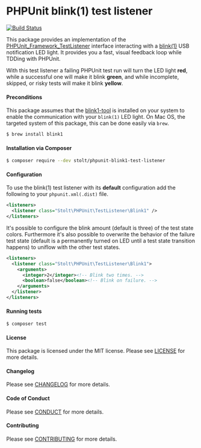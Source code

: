 # PHPUnit blink(1) test listener
[![Build Status](https://travis-ci.org/raphaelstolt/phpunit-blink1-test-listener.svg?branch=master)](https://travis-ci.org/stolt/phpunit-blink1-test-listener)

This package provides an implementation of the [PHPUnit_Framework_TestListener](https://phpunit.de/manual/current/en/extending-phpunit.html#extending-phpunit.PHPUnit_Framework_TestListener) interface interacting with a [blink(1)](https://blink1.thingm.com/) USB notification LED light. It provides you a fast, visual feedback loop while TDDing with PHPUnit.

With this test listener a failing PHPUnit test run will turn the LED light __red__, while a successful one will make it blink __green__, and while incomplete, skipped, or risky tests will make it blink __yellow__.

#### Preconditions
This package assumes that the [blink1-tool](https://github.com/todbot/blink1#blink1-tool) is installed on your system to enable the communication with your `blink(1)` LED light. On Mac OS, the targeted system of this package, this can be done easily via `brew`.
``` bash
$ brew install blink1
```

#### Installation via Composer
``` bash
$ composer require --dev stolt/phpunit-blink1-test-listener
```

#### Configuration
To use the blink(1) test listener with its __default__ configuration add the following to your `phpunit.xml(.dist)` file.
``` xml
<listeners>
  <listener class="Stolt\PHPUnit\TestListener\Blink1" />
</listeners>
```

It's possible to configure the blink amount (default is three) of the test state colors. Furthermore it's also possible to overwrite the behavior of the failure test state (default is a permanently turned on LED until a test state transition happens) to uniflow with the other test states.

``` xml
<listeners>
  <listener class="Stolt\PHPUnit\TestListener\Blink1">
    <arguments>
      <integer>2</integer><!-- Blink two times. -->
      <boolean>false</boolean><!-- Blink on failure. -->
    </arguments>
  </listener>
</listeners>
```

#### Running tests
``` bash
$ composer test
```

#### License
This package is licensed under the MIT license. Please see [LICENSE](LICENSE.md) for more details.

#### Changelog
Please see [CHANGELOG](CHANGELOG.md) for more details.

#### Code of Conduct
Please see [CONDUCT](CONDUCT.md) for more details.

#### Contributing
Please see [CONTRIBUTING](CONTRIBUTING.md) for more details.
